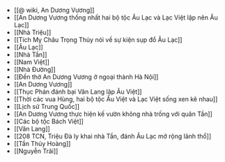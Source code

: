 - [[@ wiki, An Dương Vương]]
- [[An Dương Vương thống nhất hai bộ tộc Âu Lạc và Lạc Việt lập nên Âu Lạc]]
- [[Nhà Triệu]]
- [[Tích Mỵ Châu Trọng Thủy nói về sự kiện sụp đổ Âu Lạc]]
- [[Âu Lạc]]
- [[Nhà Tần]]
- [[Nam Việt]]
- [[Nhà Đường]]
- [[Đền thờ An Dương Vương ở ngoại thành Hà Nội]]
- [[An Dương Vương]]
- [[Thục Phán đánh bại Văn Lang lập Âu Việt]]
- [[Thời các vua Hùng, hai bộ tộc Âu Việt và Lạc Việt sống xen kẽ nhau]]
- [[Lịch sử Trung Quốc]]
- [[An Dương Vương thực hiện kế vườn không nhà trống với quân Tần]]
- [[Các bộ tộc Bách Việt]]
- [[Văn Lang]]
- [[208 TCN, Triệu Đà ly khai nhà Tần, đánh Âu Lạc mở rộng lãnh thổ]]
- [[Tần Thủy Hoàng]]
- [[Nguyễn Trãi]]
